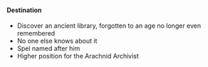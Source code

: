 



#### Destination
- Discover an ancient library, forgotten to an age no longer even remembered
- No one else knows about it
- Spel named after him
- Higher position for the Arachnid Archivist 
